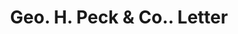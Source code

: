 ---
doi: 10.7916/D87D4661
date_other: '1900'
date_other_textual: 1900-1909
form: correspondence
genre:
- Letters (correspondence)
name:
- Geo. H. Peck & Co.
object_in_context_url: https://biggert.cul.columbia.edu/items/view/ave_biggert_00041
subject_hierarchical_geographic:
- San Pedro, California, United States
subject_name:
- Geo. H. Peck & Co.
title: Geo. H. Peck & Co.. Letter
sort_title: Geo. H. Peck & Co.. Letter
call_number: ave_biggert_00041
coordinates:
- 33.74,-118.29
pid: ave_biggert_00041
identifiers: ave_biggert_00041
canvas_id: ldpd:395316
permalink: "/items/ave_biggert_00041/"
layout: iiif-image-page
---
